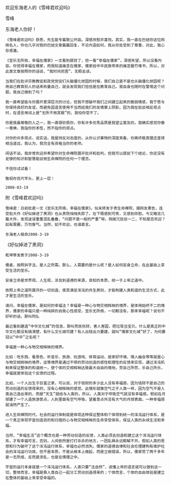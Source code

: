 欢迎东海老人的《雪峰君欢迎吗》

雪峰


东海老人你好！

    《雪峰君欢迎吗》获悉，先生能专篇致公开函，深感欣慰并喜悦。其实，我一直在巴结你这位网络名人，你也几乎对我的巴结文章篇篇回复，不论内涵如何，我从你处受到了尊重，对此，我心存感激。

    《至乐无所依，幸福在儒家》一文看到题目了，但一看“幸福在儒家”，深感失望，所以没看内容。你觉得幸福在儒家，而我知道痛苦在儒家，儒家给中华民族带来的痛苦罄竹难书，所以，对此类文章按照你的话说，“我时间贫困”，无暇去读。

    当我们在批评宗教教徒和政党党徒们头脑僵化顽固的时候，我们自己是不是也头脑僵化顽固呢？用自己教育别人的话来称量自己，就会发现我们恰恰是在教育自己。我自身也随时在警惕这个问题，我自己做到了吗？

    我一直希望能与你展开更深层次的讨论，但我不想破坏我们之间建立起来的脆弱情感，我宁愿与你保持良好的友谊，而避免因语言使用不当而给我们的友情蒙上阴影。因为我在批驳相反观点时，在语言用词上是“无所不用其极”的，我怕你受不了。

    你是我最尊敬的人之一，我一直很钦佩你，你有许多优秀品质是我望尘莫及的，我确实感觉你像一尊佛，我指你的本性，而不指你的观点。

    对你的许多观点，说实话，我是持反对态度的，从你认识事物的深度来看，你离终极真理还差得相当遥远，我认为，我完全有资格当你的老师。

    闲话不谈。我非常欢迎并希望你对生命禅院展开批评和批判，但我可以提前下个结论，你还没有足够的知识和智慧能驳倒生命禅院的任何一个理念。

    不信你试试看！

    敬祝你百尺竿头，更上一层！

    2008-03-19


附《雪峰君欢迎吗》

    雪峰君：日前批君一文《至乐无所倚，幸福在儒家》。似未转发于贵生命禅院，据网友惠告，连受批大作《好似掉进了黑洞》也从贵院悄悄失踪了。在下既感到可笑，又感到欣慰。今又略览几篇大作，发现迷误重重混乱叠叠，“问题不是一般的严重”呀。倘拨冗批驳一二，不知是否欢迎？如有需要，万勿客气。当然，如不欢迎，也请直言。

    东海老人候命2008-3-19


《好似掉进了黑洞》

    乾坤草发表于2008-3-19

    儒者，按照拆字法，是人之所需。那么，人需要的是什么呢？是人如何安身立命，在此基础上享受生活的至乐。

    安身立命是世界观、人生观，涉及到道德的来源，良知的本质，统一于上帝之道中。

    依照上帝之道所展开的一切创造，使其满足浑沌的共生原则，才能构建人类和谐的生活方式，此才是生活的至乐。

    请问，幸福在儒家，是如何的幸福法？幸福是一种心与物交相辉映的境界，是体用始终不二的境界，儒家的幸福只是一种纯碎的自我心性感受，至乐无所倚，一切都没有，那来幸福呢？说句不好听的话，那叫阿Q。

    最近看到建造“中华文化城”的信息，那叫劳民伤财，害人害国，把垃圾当宝贝。什么是真正的中华文化都没有搞清楚，有什么文化城可建？有人出钱出力要建，就叫“儒家文化城”好了，为何要冠以“中华”之名呢？

    幸福是一种心与物交相辉映的境界。

    比如：吃东西、看景色、听音乐、旅游、玩游戏、体育运动、居家好环境、情人幽会等等就是心与物交相辉映的境界，这等境界是通过不停的劳动创造的感性和理性的反馈来实现，通过浑沌机制来保证整体的和谐统一，使个体的交相辉映达致最大自由的境地，劳自己所劳，乐自己所乐，幸福就是体验这个反馈的过程。

    比如，一个人出生于巨富之家，可以说，对于钱财的多少此人没有幸福感，因为钱财不是自己的劳动创造的反馈得来的，没有心相辉映的感觉。此情形就像空气之于人类一样，因为空气不是人类自己造出来的，而是“天生”就给与人类的，所以，人类对于呼吸空气就没有幸福感。假如在月球建了一个人造旅游景点，人到里面有空气呼吸，望着景点外没有大气的月球表面，一种幸福感就油然产生了。

    进入生命禅院时代，社会的运行体制就是体现这种保证整体和个体得到统一的浑沌运行体系，是一个真正体现宇宙创造目的和归宿的心与物交相辉映的生命享受体系，保证人类的永续生活和幸福。

    当然，“幸福生活”这个概念也是一种劳动创造的反馈，人类必须去创造和建立这个浑沌运行体系，才有幸福可言，否则，人间依然是打打杀杀的地方，一团乱麻永远都解不开。假如人类的思想和行为破坏了这个浑沌运行体系，幸福也必然消失。儒家的道德自律和社会伦理建构有维护社会的浑沌运行功效，但不是本质，不是从根本上做起，而是立根错误，所以，儒家劳了两千多年是一无所成，反而是添乱，也是在情理之中。

    宇宙的运行本身就是一个浑沌运行体系，人类只要“法自然”，读懂上帝的语言就可以做到这一切，整体而言，幸福是靠人类自己一起分工劳动创造得来的；个体而言，个体的自由体验是建立在整体的基础上来享受幸福的。



